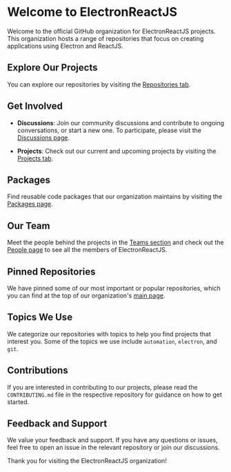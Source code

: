 # Welcome to ElectronReactJS

Welcome to the official GitHub organization for ElectronReactJS projects. This organization hosts a range of repositories that focus on creating applications using Electron and ReactJS.

## Explore Our Projects

You can explore our repositories by visiting the [Repositories tab](https://github.com/ElectronReactJS?tab=repositories).

## Get Involved

- **Discussions**: Join our community discussions and contribute to ongoing conversations, or start a new one. To participate, please visit the [Discussions page](https://github.com/ElectronReactJS/.github/discussions).

- **Projects**: Check out our current and upcoming projects by visiting the [Projects tab](https://github.com/ElectronReactJS?tab=projects).

## Packages

Find reusable code packages that our organization maintains by visiting the [Packages page](https://github.com/ElectronReactJS?tab=packages).

## Our Team

Meet the people behind the projects in the [Teams section](https://github.com/orgs/ElectronReactJS/teams) and check out the [People page](https://github.com/orgs/ElectronReactJS/people) to see all the members of ElectronReactJS.

## Pinned Repositories

We have pinned some of our most important or popular repositories, which you can find at the top of our organization's [main page](https://github.com/ElectronReactJS).

## Topics We Use

We categorize our repositories with topics to help you find projects that interest you. Some of the topics we use include `automation`, `electron`, and `git`.

## Contributions

If you are interested in contributing to our projects, please read the `CONTRIBUTING.md` file in the respective repository for guidance on how to get started.

## Feedback and Support

We value your feedback and support. If you have any questions or issues, feel free to open an issue in the relevant repository or join our discussions.

Thank you for visiting the ElectronReactJS organization!

